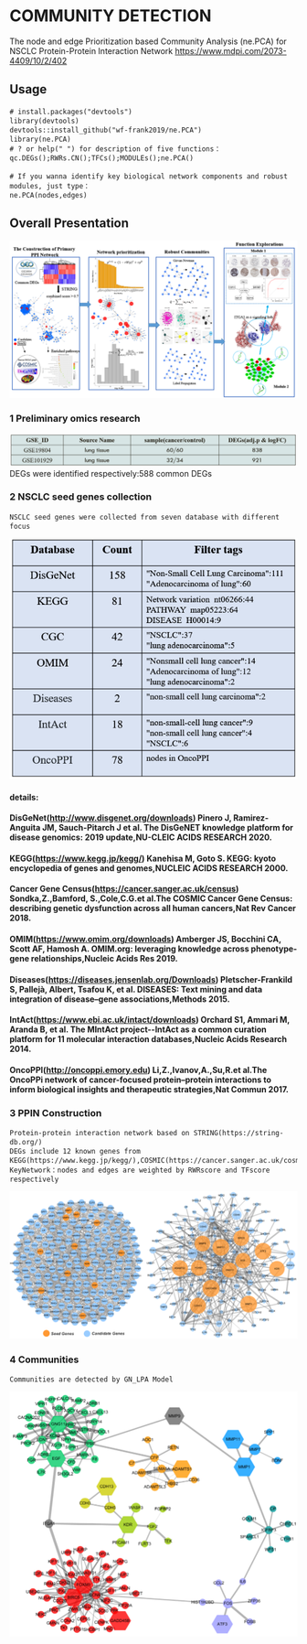 # COMMUNITY DETECTION
The node and edge Prioritization based Community Analysis (ne.PCA) for NSCLC Protein-Protein Interaction Network 
https://www.mdpi.com/2073-4409/10/2/402

##  Usage
	# install.packages("devtools")
	library(devtools)
	devtools::install_github("wf-frank2019/ne.PCA")
	library(ne.PCA) 
	# ? or help(" ") for description of five functions：qc.DEGs();RWRs.CN();TFCs();MODULEs();ne.PCA() 
	
	# If you wanna identify key biological network components and robust modules, just type：
	ne.PCA(nodes,edges)

##  Overall Presentation
   ![frank](https://github.com/wf-frank2019/-storehouse/blob/master/res/overview.PNG "Outline")
   
### 1 Preliminary omics research
   ![frank](https://github.com/wf-frank2019/-storehouse/blob/master/res/GSE.PNG "Microarray")
        DEGs were identified respectively:588 common DEGs

### 2 NSCLC seed genes collection
	NSCLC seed genes were collected from seven database with different focus
   ![frank](https://github.com/wf-frank2019/-storehouse/blob/master/res/seeds.PNG "Seeds")
#### details:
#### DisGeNet(http://www.disgenet.org/downloads) Pinero J, Ramirez-Anguita JM, Sauch-Pitarch J et al. The DisGeNET knowledge platform for disease genomics: 2019 update,NU-CLEIC ACIDS RESEARCH 2020.
#### KEGG(https://www.kegg.jp/kegg/)   Kanehisa M, Goto S. KEGG: kyoto encyclopedia of genes and genomes,NUCLEIC ACIDS RESEARCH 2000.
#### Cancer Gene Census(https://cancer.sanger.ac.uk/census) Sondka,Z.,Bamford, S.,Cole,C.G.et al.The COSMIC Cancer Gene Census: describing genetic dysfunction across all human cancers,Nat Rev Cancer 2018.
#### OMIM(https://www.omim.org/downloads)  Amberger JS, Bocchini CA, Scott AF, Hamosh A. OMIM.org: leveraging knowledge across phenotype-gene relationships,Nucleic Acids Res 2019.
#### Diseases(https://diseases.jensenlab.org/Downloads) Pletscher-Frankild S, Pallejà, Albert, Tsafou K, et al. DISEASES: Text mining and data integration of disease–gene associations,Methods 2015.
#### IntAct(https://www.ebi.ac.uk/intact/downloads) Orchard S1, Ammari M, Aranda B, et al. The MIntAct project--IntAct as a common curation platform for 11 molecular interaction databases,Nucleic Acids Research 2014.
#### OncoPPI(http://oncoppi.emory.edu) Li,Z.,Ivanov,A.,Su,R.et al.The OncoPPi network of cancer-focused protein–protein interactions to inform biological insights and therapeutic strategies,Nat Commun 2017.
	
### 3 PPIN Construction
	Protein-protein interaction network based on STRING(https://string-db.org/)
   	DEGs include 12 known genes from KEGG(https://www.kegg.jp/kegg/),COSMIC(https://cancer.sanger.ac.uk/cosmic/),DisGenet(https://www.disgenet.org/)
	KeyNetwork：nodes and edges are weighted by RWRscore and TFscore respectively
   ![frank](https://github.com/wf-frank2019/-storehouse/blob/master/res/git2.PNG "PPN_WCN")

### 4 Communities
	Communities are detected by GN_LPA Model
   ![frank](https://github.com/wf-frank2019/-storehouse/blob/master/res/community.PNG "Module")


